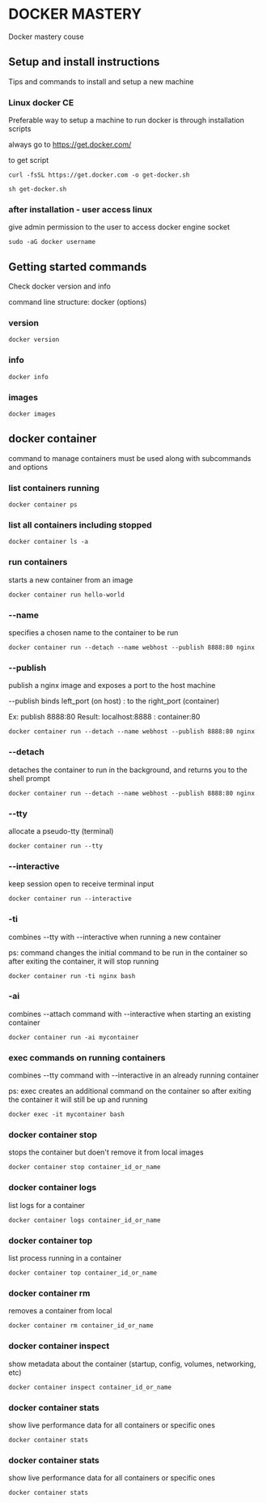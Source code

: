 # DOCKER MASTERY

Docker mastery couse

## Setup and install instructions

Tips and commands to install and setup a new machine

### Linux docker CE

Preferable way to setup a machine to run docker is through installation scripts

always go to https://get.docker.com/ 

to get script 

```
curl -fsSL https://get.docker.com -o get-docker.sh

sh get-docker.sh

```

### after installation - user access linux

give admin permission to the user to access docker engine socket

```
sudo -aG docker username

```


## Getting started commands

Check docker version and info

command line structure:
docker <command> <sub-command> (options)

### version

```
docker version
```
### info

```
docker info
```
### images

```
docker images 
```

## docker container 

command to manage containers must be used along with subcommands and options

### list containers running 

```
docker container ps
```
### list all containers including stopped
```
docker container ls -a
```
### run containers

starts a new container from an image

```
docker container run hello-world

```

### --name 

specifies a chosen name to the container to be run

```
docker container run --detach --name webhost --publish 8888:80 nginx

```

### --publish

publish a nginx image and exposes a port to the host machine

--publish binds left_port (on host) : to the right_port (container) 
    
Ex: publish 8888:80 
Result:
localhost:8888 : container:80

```
docker container run --detach --name webhost --publish 8888:80 nginx

```

### --detach

detaches the container to run in the background, and returns you to the shell prompt

```
docker container run --detach --name webhost --publish 8888:80 nginx

```

### --tty

allocate a pseudo-tty (terminal)

```
docker container run --tty

```

### --interactive

keep session open to receive terminal input


```
docker container run --interactive 

```

### -ti

combines --tty with --interactive when running a new container

ps: command changes the initial command to be run in the container so after exiting the container, it will stop running  

```
docker container run -ti nginx bash

```


### -ai

combines --attach command with --interactive when starting an existing container

```
docker container run -ai mycontainer 

```


### exec commands on running containers

combines --tty command with --interactive in an already running container

ps: exec creates an additional command on the container so after exiting the container it will 
still be up and running

```
docker exec -it mycontainer bash

```

### docker container stop

stops the container but doen't remove it from local images

```
docker container stop container_id_or_name
```

### docker container logs

list logs for a container

```
docker container logs container_id_or_name
```

### docker container top

list process running in a container

```
docker container top container_id_or_name
```

### docker container rm

removes a container from local 

```
docker container rm container_id_or_name
```

### docker container inspect

show metadata about the container (startup, config, volumes, networking, etc) 

```
docker container inspect container_id_or_name
```
### docker container stats

show live performance data for all containers or specific ones 

```
docker container stats
```


### docker container stats

show live performance data for all containers or specific ones 

```
docker container stats
```

